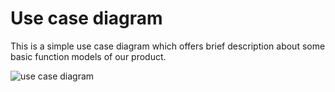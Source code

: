 # Use case diagram

This is a simple use case diagram which offers  brief description about some basic function models of our product.

![use case diagram](/usecase1.png)

